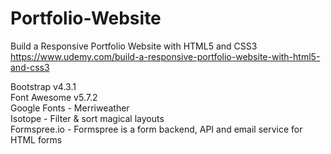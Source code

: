 # Portfolio-Website
Build a Responsive Portfolio Website with HTML5 and CSS3 <br />
https://www.udemy.com/build-a-responsive-portfolio-website-with-html5-and-css3


Bootstrap v4.3.1 <br />
Font Awesome v5.7.2 <br />
Google Fonts - Merriweather <br />
Isotope - Filter & sort magical layouts <br />
Formspree.io - Formspree is a form backend, API and email service for HTML forms
